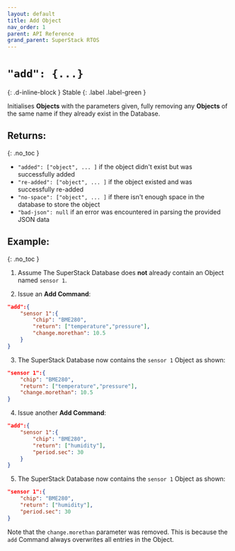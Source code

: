 ```yaml
---
layout: default
title: Add Object
nav_order: 1
parent: API Reference
grand_parent: SuperStack RTOS
---
```


# `"add": {...}`
{: .d-inline-block }
Stable
{: .label .label-green }

Initialises **Objects** with the parameters given, fully removing any **Objects** of the same name if they already exist in the Database.

## Returns:
{: .no_toc }

- `"added": ["object", ... ]` if the object didn't exist but was successfully added
- `"re-added": ["object", ... ]` if the object existed and was successfully re-added
- `"no-space": ["object", ... ]` if there isn't enough space in the database to store the object
- `"bad-json": null` if an error was encountered in parsing the provided JSON data

## Example:
{: .no_toc }

1. Assume The SuperStack Database does **not** already contain an Object named `sensor 1`.

2. Issue an **Add Command**:
```json
"add":{
    "sensor 1":{
        "chip": "BME280",
        "return": ["temperature","pressure"],
        "change.morethan": 10.5 
    }
}
```

3. The SuperStack Database now contains the `sensor 1` Object as shown:
```json
"sensor 1":{
    "chip": "BME280",
    "return": ["temperature","pressure"],
    "change.morethan": 10.5 
}
```

4. Issue another **Add Command**:
```json
"add":{
    "sensor 1":{
        "chip": "BME280",
        "return": ["humidity"],
        "period.sec": 30
    }
}
```

5. The SuperStack Database now contains the `sensor 1` Object as shown:
```json
"sensor 1":{
    "chip": "BME280",
    "return": ["humidity"],
    "period.sec": 30
}
```

Note that the `change.morethan` parameter was removed. This is because the `add` Command always overwrites all entries in the Object.